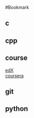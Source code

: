 #Bookmark
## c
## cpp
## course
[edX](https://www.edx.org/)  
[coursera](https://www.coursera.org/)
## git
## python

